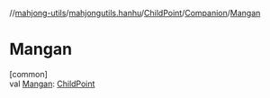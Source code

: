 //[mahjong-utils](../../../../index.md)/[mahjongutils.hanhu](../../index.md)/[ChildPoint](../index.md)/[Companion](index.md)/[Mangan](-mangan.md)

# Mangan

[common]\
val [Mangan](-mangan.md): [ChildPoint](../index.md)
